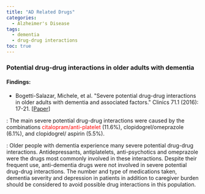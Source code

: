```yaml
---
title: "AD Related Drugs"
categories:
  - Alzheimer's Disease
tags:
  - dementia
  - drug-drug interactions
toc: true
---
```


### Potential drug-drug interactions in older adults with dementia

#### Findings:

* Bogetti-Salazar, Michele, et al. "Severe potential drug-drug interactions in older adults with dementia and associated factors." Clinics 71.1 (2016): 17-21. [[Paper](https://www.ncbi.nlm.nih.gov/pmc/articles/PMC4763155/pdf/cln-71-01-017.pdf)]

:   The main severe potential drug-drug interactions were caused by the combinations <font color='red'>citalopram/anti-platelet</font> (11.6%), clopidogrel/omeprazole (6.1%), and clopidogrel/ aspirin (5.5%). 

:   Older people with dementia experience many severe potential drug-drug interactions. Antidepressants, antiplatelets, anti-psychotics and omeprazole were the drugs most commonly involved in these interactions. Despite their frequent use, anti-dementia drugs were not involved in severe potential drug-drug interactions. The number and type of medications taken, dementia severity and depression in patients in addition to caregiver burden should be considered to avoid possible drug interactions in this population.






